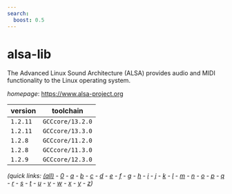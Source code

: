 ```yaml
---
search:
  boost: 0.5
---
```

# alsa-lib

The Advanced Linux Sound Architecture (ALSA) provides audio and MIDI functionality  to the Linux operating system.

*homepage*: <https://www.alsa-project.org>

version | toolchain
--------|----------
``1.2.11`` | ``GCCcore/13.2.0``
``1.2.11`` | ``GCCcore/13.3.0``
``1.2.8`` | ``GCCcore/11.2.0``
``1.2.8`` | ``GCCcore/11.3.0``
``1.2.9`` | ``GCCcore/12.3.0``


*(quick links: [(all)](../index.md) - [0](../0/index.md) - [a](../a/index.md) - [b](../b/index.md) - [c](../c/index.md) - [d](../d/index.md) - [e](../e/index.md) - [f](../f/index.md) - [g](../g/index.md) - [h](../h/index.md) - [i](../i/index.md) - [j](../j/index.md) - [k](../k/index.md) - [l](../l/index.md) - [m](../m/index.md) - [n](../n/index.md) - [o](../o/index.md) - [p](../p/index.md) - [q](../q/index.md) - [r](../r/index.md) - [s](../s/index.md) - [t](../t/index.md) - [u](../u/index.md) - [v](../v/index.md) - [w](../w/index.md) - [x](../x/index.md) - [y](../y/index.md) - [z](../z/index.md))*

